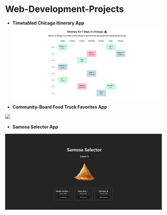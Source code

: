 # Web-Development-Projects

- **Timetabled Chicago Itinerary App**
![Projects imgs](https://github.com/YUNGU23/Web-Development-Projects/blob/main/Timetabled/Snipaste_2024-02-24_23-48-51.png?raw=true)

- **Community-Board Food Truck Favorites App** 
<img src="./Community-Board/demo.gif" >

- **Samosa Selector App** 
<img src="./Samosa Selector/demo.gif" >